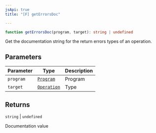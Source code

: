 ```yaml
---
jsApi: true
title: "[F] getErrorsDoc"

---
```

```ts
function getErrorsDoc(program, target): string | undefined
```

Get the documentation string for the return errors types of an operation.

## Parameters

| Parameter | Type | Description |
| ------ | ------ | ------ |
| `program` | [`Program`](../interfaces/Program.md) | Program |
| `target` | [`Operation`](../interfaces/Operation.md) | Type |

## Returns

`string` \| `undefined`

Documentation value
